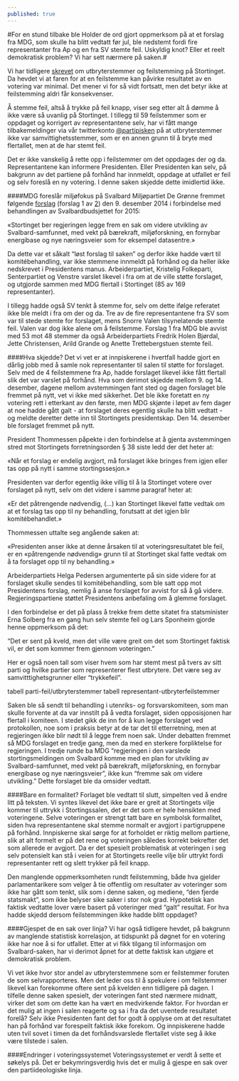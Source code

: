 ```yaml
---
published: true
---
```


#For en stund tilbake ble Holder de ord gjort oppmerksom på at et forslag fra MDG, som skulle ha blitt vedtatt før jul, ble nedstemt fordi fire representanter fra Ap og en fra SV stemte feil. Uskyldig knot? Eller et reelt demokratisk problem? Vi har sett nærmere på saken.#

Vi har tidligere [skrevet](http://blog.holderdeord.no/2015/04/24/kl-n-og-samvittighet-p-stortinget/) om utbryterstemmer og feilstemming på Stortinget. Da hevdet vi at faren for at en feilstemme kan påvirke resultatet av en votering var minimal. Det mener vi for så vidt fortsatt, men det betyr ikke at feilstemming aldri får konsekvenser.

Å stemme feil, altså å trykke på feil knapp, viser seg etter alt å dømme å ikke være så uvanlig på Stortinget. I tillegg til 59 feilstemmer som er oppdaget og korrigert av representantene selv, har vi fått mange tilbakemeldinger via vår twitterkonto [@partipisken](https://twitter.com/partipisken) på at utbryterstemmer ikke var samvittighetsstemmer, som er en annen grunn til å bryte med flertallet, men at de har stemt feil. 

Det er ikke vanskelig å rette opp i feilstemmer om det oppdages der og da. Representantene kan informere Presidenten. Eller Presidenten kan selv, på bakgrunn av det partiene på forhånd har innmeldt, oppdage at utfallet er feil og selv foreslå en ny votering.  I denne saken skjedde dette imidlertid ikke. 


####MDG foreslår miljøfokus på Svalbard
Miljøpartiet De Grønne fremmet følgende [forslag](https://www.holderdeord.no/propositions/11443) (forslag 1 av [2](https://www.holderdeord.no/propositions/11442)) den 9. desember 2014 i forbindelse med behandlingen av Svalbardbudsjettet for 2015:

«Stortinget ber regjeringen legge frem en sak om videre utvikling av Svalbard-samfunnet, med vekt på bærekraft, miljøforskning, en fornybar energibase og nye næringsveier som for eksempel datasentre.»

Da dette var et såkalt “løst forslag til saken” og derfor ikke hadde vært til komitébehandling, var ikke stemmene innmeldt på forhånd og da heller ikke nedskrevet i Presidentens manus. Arbeiderpartiet, Kristelig Folkeparti, Senterpartiet og Venstre varslet likevel i fra om at de ville støtte forslaget, og utgjorde sammen med MDG flertall i Stortinget (85 av 169 representanter).

I tillegg hadde også SV tenkt å stemme for, selv om dette ifølge referatet ikke ble meldt i fra om der og da. Tre av de fire representantene fra SV som var til stede stemte for forslaget, mens Snorre Valen tilsynelatende stemte feil. Valen var dog ikke alene om å feilstemme. Forslag 1 fra MDG ble avvist med 53 mot 48 stemmer da også Arbeiderpartiets Fredrik Holen Bjørdal, Jette Christensen, Arild Grande og Anette Trettebergstuen stemte feil. 


####Hva skjedde?
Det vi vet er at innpiskerene i hvertfall hadde gjort en dårlig jobb med å samle nok representanter til salen til støtte for forslaget. Selv med de 4 feilstemmene fra Ap, hadde forslaget likevel ikke fått flertall slik det var varslet på forhånd. Hva som derimot skjedde mellom 9. og 14. desember, dagene mellom avstemmingen fant sted og dagen forslaget ble fremmet på nytt, vet vi ikke med sikkerhet. Det ble ikke foretatt en ny votering rett i etterkant av den første, men MDG skjønte i løpet av fem dager at noe hadde gått galt - at forslaget deres egentlig skulle ha blitt vedtatt - og meldte deretter dette inn til Stortingets presidentskap. Den 14. desember ble forslaget fremmet på nytt. 

President Thommessen påpekte i den forbindelse at å gjenta avstemmingen stred mot Stortingets forretningsorden § 38 siste ledd der det heter at:

«Når et forslag er endelig avgjort, må forslaget ikke bringes frem igjen eller tas opp på nytt i samme stortingssesjon.»

Presidenten var derfor egentlig ikke villig til å la Stortinget votere over forslaget på nytt, selv om det videre i samme paragraf heter at:

«Er det påtrengende nødvendig, (…) kan Stortinget likevel fatte vedtak om at et forslag tas opp til ny behandling, forutsatt at det igjen blir komitébehandlet.»

Thommessen uttalte seg angående saken at:

«Presidenten anser ikke at denne årsaken til at voteringsresultatet ble feil, er en «påtrengende nødvendig» grunn til at Stortinget skal fatte vedtak om å ta forslaget opp til ny behandling.»

Arbeiderpartiets Helga Pedersen argumenterte på sin side videre for at forslaget skulle sendes til komitébehandling, som ble satt opp mot Presidentens forslag, nemlig å anse forslaget for avvist for så å gå videre. Regjeringspartiene støttet Presidentens anbefaling om å glemme forslaget. 

I den forbindelse er det på plass å trekke frem dette sitatet fra statsminister Erna Solberg fra en gang hun selv stemte feil og Lars Sponheim gjorde henne oppmerksom på det:

“Det er sent på kveld, men det ville være greit om det som Stortinget faktisk vil, er det som kommer frem gjennom voteringen.”

Her er også noen tall som viser hvem som har stemt mest på tvers av sitt parti og hvilke partier som representerer flest utbrytere. Det være seg av samvitttighetsgrunner eller “trykkefeil”.

tabell parti-feil/utbryterstemmer
tabell representant-utbryterfeilstemmer

Saken ble så sendt til behandling i utenriks- og forsvarskomiteen, som man skulle forvente at da var innstilt på å vedta forslaget, siden opposisjonen har flertall i komiteen. I stedet gikk de inn for å kun legge forslaget ved protokollen, noe som i praksis betyr at de tar det til etterretning, men at regjeringen ikke blir nødt til å legge frem noen sak. Under debatten fremmet så MDG forslaget en tredje gang, men da med en sterkere forpliktelse for regjeringen. I tredje runde ba MDG “regjeringen i den varslede stortingsmeldingen om Svalbard komme med en plan for utvikling av Svalbard-samfunnet, med vekt på bærekraft, miljøforskning, en fornybar energibase og nye næringsveier”, ikke kun “fremme sak om videre utvikling.” Dette forslaget ble da omsider vedtatt.


####Bare en formalitet?
Forlaget ble vedtatt til slutt, simpelten ved å endre litt på teksten. Vi syntes likevel det ikke bare er greit at Stortingets vilje kommer til uttrykk i Stortingssalen, det er det som er hele hensikten med voteringene. Selve voteringen er strengt tatt bare en symbolsk formalitet, siden hva representantene skal stemme normalt er avgjort i partigruppene på forhånd. Innpiskerne skal sørge for at forholdet er riktig mellom partiene, slik at alt formelt er på det rene og voteringen således korrekt bekrefter det som allerede er avgjort. Da er det spesielt problematisk at voteringen i seg selv potensielt kan stå i veien for at Stortingets reelle vilje blir uttrykt fordi representanter rett og slett trykker på feil knapp.

Den manglende oppmerksomheten rundt feilstemming, både hva gjelder parlamentarikere som velger å tie offentlig om resultater av voteringer som ikke har gått som tenkt, slik som i denne saken, og mediene, “den fjerde statsmakt”, som ikke belyser sike saker i stor nok grad. Hypotetisk kan faktisk vedtatte lover være basert på voteringer med “galt” resultat. For hva hadde skjedd dersom feilstemmingen ikke hadde blitt oppdaget? 

####Gjespet de en sak over linja?
Vi har også tidligere hevdet, på bakgrunn av manglende statistisk korrelasjon, at tidspunkt på døgnet for en votering ikke har noe å si for utfallet. Etter at vi fikk tilgang til informasjon om Svalbard-saken, har vi derimot åpnet for at dette faktisk kan utgjøre et demokratisk problem. 

Vi vet ikke hvor stor andel av utbryterstemmene som er feilstemmer foruten de som selvrapporteres. Men det leder oss til å spekulere i om feilstemmer likevel kan forekomme oftere sent på kvelden enn tidligere på dagen. I tilfelle denne saken spesielt, der voteringen fant sted nærmere midnatt, virker det som om dette kan ha vært en medvirkende faktor. For hvordan er det mulig at ingen i salen reagerte og sa i fra da det uventede resultatet forelå? Selv ikke Presidenten fant det for godt å opplyse om at det resultatet han på forhånd var forespeilt faktisk ikke forekom. Og innpiskerene hadde uten tvil sovet i timen da det forhåndsvarslede flertallet viste seg å ikke være tilstede i salen.


####Endringer i voteringssystemet
Voteringssystemet er verdt å sette et søkelys på. Det er bekymringsverdig hvis det er mulig å gjespe en sak over den partiideologiske linja. 